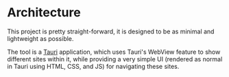 # Architecture

This project is pretty straight-forward, it is designed to be as minimal and lightweight as possible.

The tool is a [Tauri](https://v2.tauri.app/) application, which uses Tauri's WebView feature to show different sites
within it, while providing a very simple UI (rendered as normal in Tauri using HTML, CSS, and JS) for navigating these
sites.
